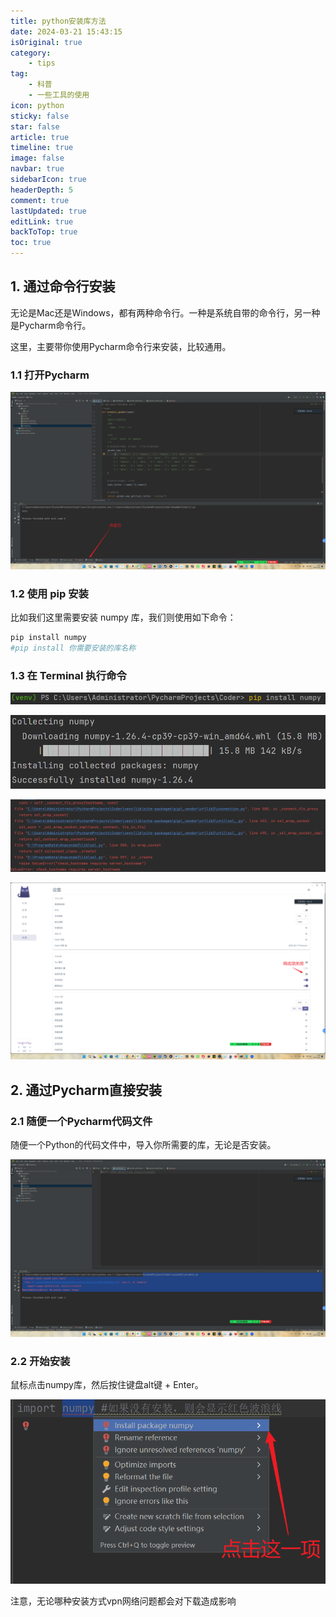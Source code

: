 ```yaml
---
title: python安装库方法
date: 2024-03-21 15:43:15
isOriginal: true
category:
    - tips
tag:
    - 科普
    - 一些工具的使用
icon: python
sticky: false
star: false
article: true
timeline: true
image: false
navbar: true
sidebarIcon: true
headerDepth: 5
comment: true
lastUpdated: true
editLink: true
backToTop: true
toc: true
---
```


##  1. 通过命令行安装

无论是Mac还是Windows，都有两种命令行。一种是系统自带的命令行，另一种是Pycharm命令行。

这里，主要带你使用Pycharm命令行来安装，比较通用。

### 1.1 打开Pycharm

![image-20240321152320036](./how-to-install-module.assets/image-20240321152320036.png)

### 1.2 使用 pip 安装

比如我们这里需要安装 numpy 库，我们则使用如下命令：

```python
pip install numpy
#pip install 你需要安装的库名称
```

###  1.3 在 Terminal 执行命令

![在Terminal命令行中写如上命令，回车](./how-to-install-module.assets/image-20240321153442534.png)




![若安装完毕，会出现如上提示](./how-to-install-module.assets/image-20240321153502708.png)





![如果出现这样的报错，则是网络问题，例如vpn代理未关闭](./how-to-install-module.assets/image-20240321153522704.png)





![关闭vpn代理的方法](./how-to-install-module.assets/image-20240321153735472.png)



## 2. 通过Pycharm直接安装

### 2.1 随便一个Pycharm代码文件

随便一个Python的代码文件中，导入你所需要的库，无论是否安装。

![image-20240321155415523](./how-to-install-module.assets/image-20240321155415523.png)

### 2.2  开始安装

鼠标点击numpy库，然后按住键盘alt键 + Enter。

![image-20240321155832297](./how-to-install-module.assets/image-20240321155832297.png)

注意，无论哪种安装方式vpn网络问题都会对下载造成影响
